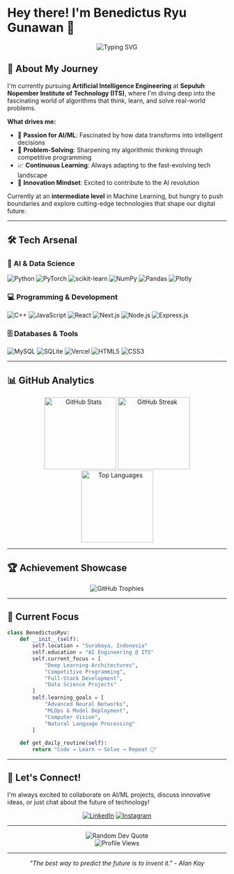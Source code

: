 # Hey there! I'm Benedictus Ryu Gunawan 👋

<div align="center">
  <img src="https://readme-typing-svg.demolab.com?font=Fira+Code&size=22&duration=3000&pause=1000&color=00D9FF&center=true&vCenter=true&width=600&lines=AI+Engineering+Student+%40+ITS;Machine+Learning+Enthusiast;Competitive+Programming+Explorer;Building+Tomorrow's+Intelligence" alt="Typing SVG" />
</div>

## 🚀 About My Journey

I'm currently pursuing **Artificial Intelligence Engineering** at **Sepuluh Nopember Institute of Technology (ITS)**, where I'm diving deep into the fascinating world of algorithms that think, learn, and solve real-world problems.

**What drives me:**
- 🧠 **Passion for AI/ML**: Fascinated by how data transforms into intelligent decisions
- 🎯 **Problem-Solving**: Sharpening my algorithmic thinking through competitive programming
- 📈 **Continuous Learning**: Always adapting to the fast-evolving tech landscape
- 🌟 **Innovation Mindset**: Excited to contribute to the AI revolution

Currently at an **intermediate level** in Machine Learning, but hungry to push boundaries and explore cutting-edge technologies that shape our digital future.

---

## 🛠️ Tech Arsenal

### 🤖 AI & Data Science
![Python](https://img.shields.io/badge/Python-3776AB?style=for-the-badge&logo=python&logoColor=white)
![PyTorch](https://img.shields.io/badge/PyTorch-EE4C2C?style=for-the-badge&logo=pytorch&logoColor=white)
![scikit-learn](https://img.shields.io/badge/scikit--learn-F7931E?style=for-the-badge&logo=scikit-learn&logoColor=white)
![NumPy](https://img.shields.io/badge/NumPy-013243?style=for-the-badge&logo=numpy&logoColor=white)
![Pandas](https://img.shields.io/badge/Pandas-150458?style=for-the-badge&logo=pandas&logoColor=white)
![Plotly](https://img.shields.io/badge/Plotly-3F4F75?style=for-the-badge&logo=plotly&logoColor=white)

### 💻 Programming & Development
![C++](https://img.shields.io/badge/C++-00599C?style=for-the-badge&logo=c%2B%2B&logoColor=white)
![JavaScript](https://img.shields.io/badge/JavaScript-F7DF1E?style=for-the-badge&logo=javascript&logoColor=black)
![React](https://img.shields.io/badge/React-20232A?style=for-the-badge&logo=react&logoColor=61DAFB)
![Next.js](https://img.shields.io/badge/Next.js-000000?style=for-the-badge&logo=next.js&logoColor=white)
![Node.js](https://img.shields.io/badge/Node.js-339933?style=for-the-badge&logo=node.js&logoColor=white)
![Express.js](https://img.shields.io/badge/Express.js-000000?style=for-the-badge&logo=express&logoColor=white)

### 🗄️ Databases & Tools
![MySQL](https://img.shields.io/badge/MySQL-4479A1?style=for-the-badge&logo=mysql&logoColor=white)
![SQLite](https://img.shields.io/badge/SQLite-003B57?style=for-the-badge&logo=sqlite&logoColor=white)
![Vercel](https://img.shields.io/badge/Vercel-000000?style=for-the-badge&logo=vercel&logoColor=white)
![HTML5](https://img.shields.io/badge/HTML5-E34F26?style=for-the-badge&logo=html5&logoColor=white)
![CSS3](https://img.shields.io/badge/CSS3-1572B6?style=for-the-badge&logo=css3&logoColor=white)

---

## 📊 GitHub Analytics

<div align="center">
  <img src="https://github-readme-stats.vercel.app/api?username=RyZ&show_icons=true&theme=tokyonight&hide_border=true&include_all_commits=true&count_private=true" alt="GitHub Stats" height="165">
  <img src="https://github-readme-streak-stats.herokuapp.com/?user=RyZ&theme=tokyonight&hide_border=true" alt="GitHub Streak" height="165">
</div>

<div align="center">
  <img src="https://github-readme-stats.vercel.app/api/top-langs/?username=RyZ&theme=tokyonight&hide_border=true&include_all_commits=true&count_private=true&layout=compact" alt="Top Languages" height="165">
</div>

---

## 🏆 Achievement Showcase

<div align="center">
  <img src="https://github-profile-trophy.vercel.app/?username=RyZ&theme=tokyonight&no-frame=true&no-bg=false&margin-w=4&row=2&column=4" alt="GitHub Trophies">
</div>

---

## 🌟 Current Focus

```python
class BenedictusRyu:
    def __init__(self):
        self.location = "Surabaya, Indonesia"
        self.education = "AI Engineering @ ITS"
        self.current_focus = [
            "Deep Learning Architectures",
            "Competitive Programming",
            "Full-Stack Development",
            "Data Science Projects"
        ]
        self.learning_goals = [
            "Advanced Neural Networks",
            "MLOps & Model Deployment", 
            "Computer Vision",
            "Natural Language Processing"
        ]
    
    def get_daily_routine(self):
        return "Code → Learn → Solve → Repeat 🔄"
```

---

## 🤝 Let's Connect!

I'm always excited to collaborate on AI/ML projects, discuss innovative ideas, or just chat about the future of technology!

<div align="center">
  
[![LinkedIn](https://img.shields.io/badge/LinkedIn-0077B5?style=for-the-badge&logo=linkedin&logoColor=white)](https://linkedin.com/in/benedictus-ryu-gunawan-644238374/)
[![Instagram](https://img.shields.io/badge/Instagram-E4405F?style=for-the-badge&logo=instagram&logoColor=white)](https://instagram.com/benedictus.ryu)

</div>

---

<div align="center">
  <img src="https://quotes-github-readme.vercel.app/api?type=horizontal&theme=tokyonight" alt="Random Dev Quote">
</div>

<div align="center">
  <img src="https://komarev.com/ghpvc/?username=RyZ&color=blueviolet&style=for-the-badge&label=Profile+Views" alt="Profile Views">
</div>

---

<div align="center">
  <i>"The best way to predict the future is to invent it." - Alan Kay</i>
</div>
